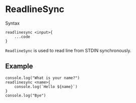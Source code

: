 # ReadlineSync
Syntax
```esy
readlinesync <input>{
    ...code
}
```
`ReadlineSync` is used to read line from STDIN synchronously.

## Example
```esy
console.log("What is your name?")
readlinesync <name>{
	console.log(`Hello ${name}`)
}
console.log("Bye")
```
